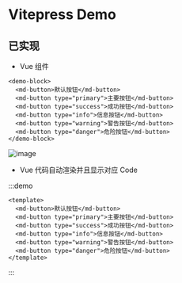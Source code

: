 # Vitepress Demo

## 已实现

- Vue 组件

```vue
<demo-block>
  <md-button>默认按钮</md-button>
  <md-button type="primary">主要按钮</md-button>
  <md-button type="success">成功按钮</md-button>
  <md-button type="info">信息按钮</md-button>
  <md-button type="warning">警告按钮</md-button>
  <md-button type="danger">危险按钮</md-button>
</demo-block>
```

![image](https://github.com/xinlei3166/vitepress-demo/assets/22881872/13820eb2-c0fb-4cd8-95d0-8431782bb6ac)


- Vue 代码自动渲染并且显示对应 Code

:::demo

```vue
<template>
  <md-button>默认按钮</md-button>
  <md-button type="primary">主要按钮</md-button>
  <md-button type="success">成功按钮</md-button>
  <md-button type="info">信息按钮</md-button>
  <md-button type="warning">警告按钮</md-button>
  <md-button type="danger">危险按钮</md-button>
</template>
```

:::





